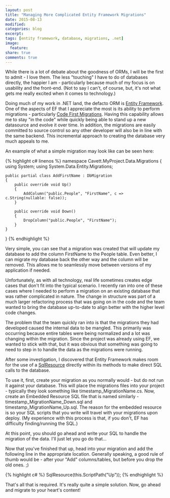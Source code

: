 ```yaml
---
layout: post
title: "Managing More Complicated Entity Framework Migrations"
date: 2015-08-13
modified:
categories: blog
excerpt:
tags: [entity framework, database, migrations, .net]
image:
  feature:
share: true
comments: true
---
```

While there is a lot of debate about the goodness of ORMs, I will be the first to admit - I love them. The less "touching" I have to do of databases directly, the happier I am - particularly because much of my focus is on usability and the front-end. (Not to say I can't, of course, but, it's not what gets me really excited when it comes to technology.)

Doing much of my work in .NET land, the defacto ORM is [Entity Framework](http://www.asp.net/entity-framework). One of the aspects of EF that I appreciate the most is its ability to perform migrations - particularly [Code First Migrations](https://msdn.microsoft.com/en-us/data/jj591621.aspx). Having this capability allows me to stay "in the code" while quickly being able to stand up a new datasource and evolve it over time. In addition, the migrations are easily committed to source control so any other developer will also be in line with the same backend. This incremental approach to creating the database very much appeals to me.

An example of what a simple migration may look like can be seen here:

{% highlight c# linenos %}
namespace Cavett.MyProject.Data.Migrations
{
    using System;
    using System.Data.Entity.Migrations;

    public partial class AddFirstName : DbMigration
    {
        public override void Up()
        {
            AddColumn("public.People", "FirstName", c => c.String(nullable: false));
        }

        public override void Down()
        {
            DropColumn("public.People", "FirstName");
        }
    }
}
{% endhighlight %}

Very simple, you can see that a migration was created that will update my database to add the column FirstName to the People table. Even better, I can migrate my database back the other way and the column will be removed. This allows me to seamlessly move between versions of my application if needed.

Unfortunately, as with all technology, real life sometimes creates edge cases that don't fit into the typical scenario. I recently ran into one of these cases where I needed to perform a migration on an existing database that was rather complicated in nature. The change in structure was part of a much larger refactoring process that was going on in the code and the team wanted to bring the database up-to-date to align better with the higher level code changes.

The problem that the team quickly ran into is that the migrations they had developed caused the internal data to be mangled. This primarily was occurring because entire tables were being normalized and a lot was changing within the migration. Since the project was already using EF, we wanted to stick with that, but it was obvious that something was going to need to step in to handle the data as the migrations were running.

After some investigation, I discovered that Entity Framework makes room for the use of a [SqlResource](https://msdn.microsoft.com/en-us/library/system.data.entity.migrations.dbmigration.sqlresource(v=vs.113).aspx) directly within its methods to make direct SQL calls to the database.

To use it, first, create your migration as you normally would - but do not run it against your database. This will place the migrations files into your project - typically they look something like timestamp_MigrationName.cs. Now, create an Embedded Resource SQL file that is named similarly - timestamp_MigrationName_Down.sql and timestamp_MigrationName_Up.sql. The reason for the embedded resource is so your SQL scripts that you write will travel with your migrations upon deploy. (My experience with this process is that, if you don't, EF has difficulty finding/running the SQL.)

At this point, you should go ahead and write your SQL to handle the migration of the data. I'll just let you go do that...

Now that you've finished that up, head into your migration and add the following line in the appropriate location. Generally speaking, a good rule of thumb would be - after your "Add" columns/tables, but before you drop the old ones. ;)

{% highlight c# %}
SqlResource(this.ScriptPath("Up"));
{% endhighlight %}

That's all that is required. It's really quite a simple solution. Now, go ahead and migrate to your heart's content!
